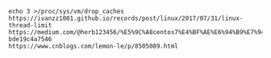     echo 3 >/proc/sys/vm/drop_caches
    https://ivanzz1001.github.io/records/post/linux/2017/07/31/linux-thread-limit
    https://medium.com/@herb123456/%E5%9C%A8centos7%E4%BF%AE%E6%94%B9%E7%94%B1systemd%E6%8E%A7%E5%88%B6%E7%9A%84service%E9%96%8B%E6%AA%94%E6%95%B8%E7%9B%AE%E9%99%90%E5%88%B6-bde19c4a7546
    https://www.cnblogs.com/lemon-le/p/8505089.html
